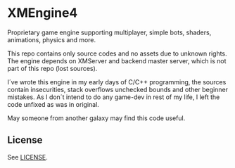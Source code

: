 # XMEngine4

Proprietary game engine supporting multiplayer, simple bots, shaders, animations, physics and more.

This repo contains only source codes and no assets due to unknown rights. 
The engine depends on XMServer and backend master server, which is not part of this repo (lost sources).

I´ve wrote this engine in my early days of C/C++ programming, the sources contain insecurities, stack overflows unchecked bounds and other beginner mistakes. 
As I don´t intend to do any game-dev in rest of my life, I left the code unfixed as was in original.

May someone from another galaxy may find this code useful.

## License

See [LICENSE](LICENSE).
